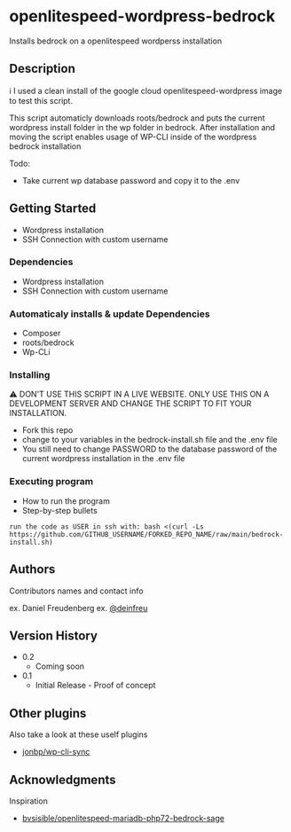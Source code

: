 # openlitespeed-wordpress-bedrock

Installs bedrock on a openlitespeed wordperss installation

## Description

:information_source: I used a clean install of the google cloud openlitespeed-wordpress image to test this script.

This script automaticly downloads roots/bedrock and puts the current wordpress install folder in the wp folder in bedrock. After installation and moving the script enables usage of WP-CLI inside of the wordpress bedrock installation 

Todo:
- Take current wp database password and copy it to the .env

## Getting Started

* Wordpress installation
* SSH Connection with custom username

### Dependencies

* Wordpress installation
* SSH Connection with custom username

### Automaticaly installs & update Dependencies

* Composer
* roots/bedrock
* Wp-CLi

### Installing

:warning: DON'T USE THIS SCRIPT IN A LIVE WEBSITE. ONLY USE THIS ON A DEVELOPMENT SERVER AND CHANGE THE SCRIPT TO FIT YOUR INSTALLATION.

* Fork this repo
* change to your variables in the bedrock-install.sh file and the .env file
* You still need to change PASSWORD to the database password of the current wordpress installation in the .env file

### Executing program

* How to run the program
* Step-by-step bullets

```
run the code as USER in ssh with: bash <(curl -Ls https://github.com/GITHUB_USERNAME/FORKED_REPO_NAME/raw/main/bedrock-install.sh)
```

## Authors

Contributors names and contact info

ex. Daniel Freudenberg
ex. [@deinfreu](https://www.instagram.com/deinfreundnl)

## Version History

* 0.2
    * Coming soon
* 0.1
    * Initial Release - Proof of concept

## Other plugins

Also take a look at these uself plugins
* [jonbp/wp-cli-sync](https://github.com/jonbp/wp-cli-sync)

## Acknowledgments

Inspiration
* [bvsisible/openlitespeed-mariadb-php72-bedrock-sage](https://github.com/bvisible/openlitespeed-mariadb-php72-bedrock-sage)